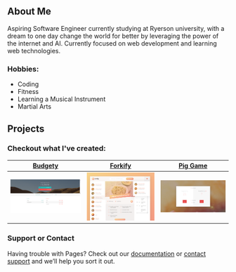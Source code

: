 ## About Me

Aspiring Software Engineer currently studying at Ryerson university, with a dream to one day change the world for better by leveraging the power of the internet and AI. Currently focused on web development and learning web technologies.

### Hobbies:
* Coding 
* Fitness
* Learning a Musical Instrument
* Martial Arts

## Projects

### Checkout what I've created:

[Budgety](/Budgety/index.html) | [Forkify](/forkify/index.html)| [Pig Game](/pigGame/index.html)
------------------------------ | ------------------------------|--------------------------------
![Budgety](/Budgety/Budgety.png)|![Forkify](/forkify/img/forkify.png)|![Pig Game](/pigGame/pigGame.png)

### Support or Contact

Having trouble with Pages? Check out our [documentation](https://help.github.com/categories/github-pages-basics/) or [contact support](https://github.com/contact) and we’ll help you sort it out.

